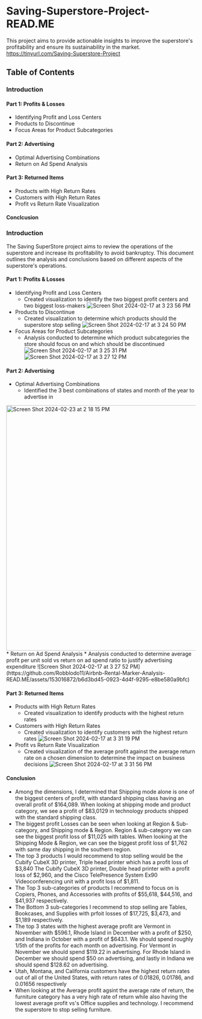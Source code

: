 # Saving-Superstore-Project-READ.ME
This project aims to provide actionable insights to improve the superstore's profitability and ensure its sustainability in the market.
https://tinyurl.com/Saving-Superstore-Project
## Table of Contents
### Introduction
#### Part 1: Profits & Losses
* Identifying Profit and Loss Centers
* Products to Discontinue
* Focus Areas for Product Subcategories
#### Part 2: Advertising
* Optimal Advertising Combinations
* Return on Ad Spend Analysis
#### Part 3: Returned Items
* Products with High Return Rates
* Customers with High Return Rates
* Profit vs Return Rate Visualization
#### Conclcusion


### Introduction
The Saving SuperStore project aims to review the operations of the superstore and increase its profitability to avoid bankruptcy. This document outlines the analysis and conclusions based on different aspects of the superstore's operations.

#### Part 1: Profits & Losses
* Identifying Profit and Loss Centers
  * Created visualization to identify the two biggest profit centers and two biggest loss-makers
    ![Screen Shot 2024-02-17 at 3 23 56 PM](https://github.com/Robblodo11/Airbnb-Rental-Marker-Analysis-READ.ME/assets/153016872/3eb6517f-372b-4683-9bf3-451a55807c5f)
* Products to Discontinue
  * Created visualization to determine which products should the superstore stop selling
    ![Screen Shot 2024-02-17 at 3 24 50 PM](https://github.com/Robblodo11/Airbnb-Rental-Marker-Analysis-READ.ME/assets/153016872/d34b6e38-4a33-4fe5-9019-f88020f3c5d1)
* Focus Areas for Product Subcategories
  * Analysis conducted to determine which product subcategories the store should focus on and which should be discontinued
 ![Screen Shot 2024-02-17 at 3 25 31 PM](https://github.com/Robblodo11/Airbnb-Rental-Marker-Analysis-READ.ME/assets/153016872/77228455-cd56-404a-8b73-e94dccaac13f)
 ![Screen Shot 2024-02-17 at 3 27 12 PM](https://github.com/Robblodo11/Airbnb-Rental-Marker-Analysis-READ.ME/assets/153016872/a78ea645-a5e9-4fc7-bcbe-5fc194866ec2)

#### Part 2: Advertising
* Optimal Advertising Combinations
  * Identified the 3 best combinations of states and month of the year to advertise in
 <img width="651" alt="Screen Shot 2024-02-23 at 2 18 15 PM" src="https://github.com/Robblodo11/Airbnb-Rental-Marker-Analysis-READ.ME/assets/153016872/957fd098-5a9f-4183-92e2-3cf486feb20a">
* Return on Ad Spend Analysis
  * Analysis conducted to determine average profit per unit sold vs return on ad spend ratio to justify advertising expenditure
  ![Screen Shot 2024-02-17 at 3 27 52 PM](https://github.com/Robblodo11/Airbnb-Rental-Marker-Analysis-READ.ME/assets/153016872/b6d3bd45-0923-4d4f-9295-e8be580a9bfc)

#### Part 3: Returned Items
* Products with High Return Rates
  * Created visualization to identify products with the highest return rates
* Customers with High Return Rates
  * Created visualization to identify customers with the highest return rates
   ![Screen Shot 2024-02-17 at 3 31 19 PM](https://github.com/Robblodo11/Airbnb-Rental-Marker-Analysis-READ.ME/assets/153016872/53dfb3d5-0aba-442c-b3ce-0b780773e4e8)
* Profit vs Return Rate Visualization
  * Created visualization of the average profit against the average return rate on a chosen dimension to determine the impact on business decisions
  ![Screen Shot 2024-02-17 at 3 31 56 PM](https://github.com/Robblodo11/Airbnb-Rental-Marker-Analysis-READ.ME/assets/153016872/7619fd65-24ac-45d3-98f6-6c04016561a8)

#### Conclusion
* Among the dimensions, I determined that Shipping mode alone is one of the biggest centers of profit, with standard shipping class having an overall profit of $164,089. When looking at shipping mode and product category, we see a profit of $83,0129 in technology products shipped with the standard shipping class.
* The biggest profit Losses can be seen when looking at Region & Sub-category, and Shipping mode & Region. Region & sub-category we can see the biggest profit loss of $11,025 with tables. When looking at the Shipping Mode & Region, we can see the biggest profit loss of $1,762 with same day shipping in the southern region.
* The top 3 products I would recommend to stop selling would be the Cubify CubeX 3D printer, Triple head printer which has a profit loss of $3,840 The Cubify CubeX 3D printer, Double head printer with a profit loss of $2,960, and the Cisco TelePresence System Ex90 Videoconferencing unit with a profit loss of $1,811.
* The Top 3 sub-categories of products I recommend to focus on is Copiers, Phones, and Accessories with profits of $55,618, $44,516, and $41,937 respectively.
* The Bottom 3 sub-categories I recommend to stop selling are Tables, Bookcases, and Supplies with prfoit losses of $17,725, $3,473, and $1,189 respectively.
* The top 3 states with the highest average profit are Vermont in November with $596.1, Rhode Island in December with a profit of $250, and Indiana in October with a profit of $643.1. We should spend roughly  1/5th of the profits for each month on advertising. For Vermont in November we should spend $119.22 in advertising. For Rhode Island in December we should spend $50 on advertising, and lastly in Indiana we should spend $128.62 on advertising.
* Utah, Montana, and California customers have the highest return rates out of all of the United States, with return rates of 0.01826, 0.01786, and 0.01656 respectively
* When looking at the Average profit agsint the average rate of return, the furniture category has a very high rate of return while also having the lowest average profit vs's Office supplies and technology. I recommend the superstore to stop selling furniture.
